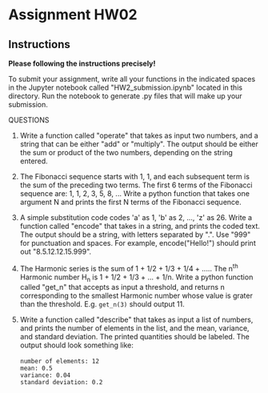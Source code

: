 # Assignment HW02
## Instructions
**Please following the instructions precisely!**

To submit your assignment, write all your functions in the indicated spaces in the Jupyter notebook called "HW2_submission.ipynb" located in this directory. Run the notebook to generate .py files that will make up your submission. 

QUESTIONS

1. Write a function called "operate" that takes as input two numbers, and a string that can be either "add" or "multiply". The output should be either the sum or product of the two numbers, depending on the string entered.

2. The Fibonacci sequence starts with 1, 1, and each subsequent term is the sum of the preceding two terms. The first 6 terms of the Fibonacci sequence are: 1, 1, 2, 3, 5, 8, ... Write a python function that takes one argument N and prints the first N terms of the Fibonacci sequence.

3. A simple substitution code codes 'a' as 1, 'b' as 2, ..., 'z' as 26. Write a function called "encode" that takes in a string, and prints the coded text. The output should be a string, with letters separated by ".". Use "999" for punctuation and spaces. For example, encode("Hello!") should print out "8.5.12.12.15.999".

4. The Harmonic series is the sum of 1 + 1/2 + 1/3 + 1/4 + ..... The n<sup>th</sup> Harmonic number H<sub>n</sub> is 1 + 1/2 + 1/3 + ...  + 1/n. Write a python function called "get_n" that accepts as input a threshold, and returns n corresponding to the smallest Harmonic number whose value is grater than the threshold. E.g. `get_n(3)` should output 11.

5. Write a function called "describe" that takes as input a list of numbers, and prints the number of elements in the list, and the mean, variance, and standard deviation. The printed quantities should be labeled. The output should look something like: </br></br>
`number of elements: 12` </br>
`mean: 0.5` </br>
`variance: 0.04` </br>
`standard deviation: 0.2`
